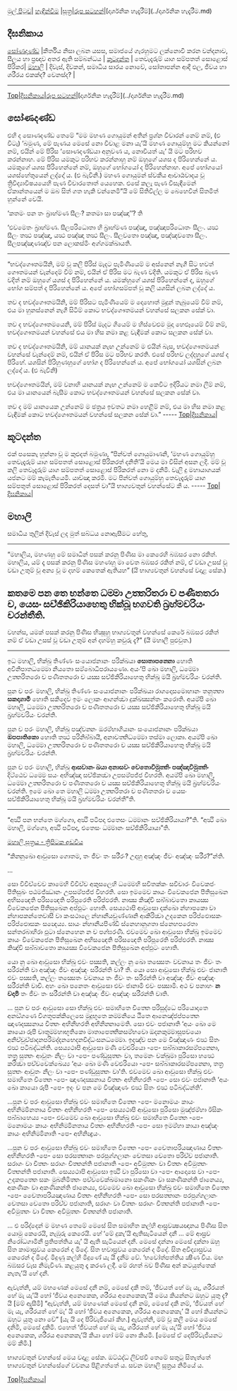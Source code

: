 [මුල් පිටුව](../index.md)| [හැඳින්වීම](../හැඳින්වීම.md) |[සූත්‍ර](index.md)|[රූප සටහන්](../GA/රූපසටහන්.md)|[දාර්ශනික හැදෑරීම්](../දාර්ශනික හැදෑරීම.md)

## දීඝනිකාය

[සෝණදණ්ඩ](#සෝණදණ්ඩ) |කීර්තිය නිසා ලබන යසස, සමාජයේ ගැරහුමට ලක්නොවී කරන වන්දනාව, සීලය හා ප්‍රඥාව අතර ඇති සම්බන්ධය  |
[කූටදන්ත](#කූටදන්ත) | තෙවැදෑරුම් යාග සම්පතත් සොළොස් පිරිකර|
[මහාලි](#මහාලි) | දිවැස්, දිවකන්, සමාධිය සාරය නොවේ, සෝතාපන්න ආදී ඵල,  ජීවය හා ශරීරය එකක්ද? වෙනස්ද? |

----
[Top]()|[දීඝනිකාය](#දීඝනිකාය)|[රූප සටහන්](../GA/රූපසටහන්.md)|[දාර්ශනික හැදෑරීම්](../දාර්ශනික හැදෑරීම.md)

## සෝණදණ්ඩ
එහි ද සොණදණ්ඩ තෙමේ “මම මහණ ගොයුමන් අතින් ප්‍රශ්න විචාරන් නෙම් නම්, (එ විටැ) ‘බමුණ, මේ පැණය මෙසේ නො විචාළ මනා යැ’යි මහණ ගොයුම්හු මට කියන්නෝ නම්, එයින් මේ පිරිස ‘සොණදණ්ඩයා අනුවණ ය, නොවියත් යැ’ යි මට පරිභව කරන්නාහ. මේ පිරිස යමකුට පරිභව කරන්නාහු නම් ඔහුගේ යශස ද පිරිහෙන්නේ ය. යමකුගේ යශස පිරිහෙන්නේ නම්, ඔහුගේ භෝගයෝ ද පිරිහෙන්නාහ. අපේ භෝගයෝ යශස්හේතුයෙන් ලද්දෝ ය. (එ බැවිනි.) මහණ ගොයුමන් ස්‍වකීය ආචාර්‍යවාදය වූ ත්‍රිවිද්‍යාවිෂයයෙහි පැණ විචාරතොත් යෙහෙක. එසේ කලැ පැණ විසැඳීමෙන් ඒකාන්තයෙන් ම ඔබ සිත් ගත හැකි වන්නෙමි”යි මේ සිතිවිල්ල ම බෙහෙවින් සිතමිත් හුන්නේ වෙයි.

‘කතමං පන තං බ්‍රාහ‍්මණ සීලං? කතමා සා පඤ‍්ඤා’’? ති

‘එවමෙතං බ්‍රාහ‍්මණ. සීලපරිධොතා හි බ්‍රාහ‍්මණ පඤ‍්ඤා, පඤ‍්ඤාපරිධොතං සීලං. යත්‍ථ සීලං තත්‍ථ පඤ‍්ඤා, යත්‍ථ පඤ‍්ඤා තත්‍ථ සීලං. සීලවතො පඤ‍්ඤා, පඤ‍්ඤවතො සීලං. සීලපඤ‍්ඤාණඤ‍්ච පන ලොකස‍්මිං අග‍්ගමක‍්ඛායති.

-----
“භවද්ගෞතමයිනි, මම් වූ කලි පිරිස් මැදට පැමිණියෙම් ම අස්නෙන් නැගී සිට භවත් ගෞතමයන් වැන්දෙම් වීම් නම්, එයින් ඒ පිරිස මට බැණ වදිති. යමකුට ඒ පිරිස බැණ වදිත් නම් ඔහුගේ යශස් ද පිරිහෙන්නේ ය. යමක්හුගේ යශස් පිරිහෙන්නේ ද, ඔහුගේ භෝග සම්පත් ද පිරිහෙන්නේ ය. අපේ භෝගසම්පත් වූ කලි යශසින් ලබන ලද්දේ ය.

තව ද භවද්ගෞතමයිනි, මම් පිරිසට පැමිණියෙම් ම දොහොත් මුදුන් තැබුයෙම් වීම් නම්, එය මා හුනස්නෙන් නැගී සිටිම් කොට භවද්ගෞතමයන් වහන්සේ සලකන සේක් වා.

තව ද භවද්ගෞතමයෙනි, මම් පිරිස් මැදට ගියෙම් ම හිස්වෙළුම මුදා හෙළූයෙම් වීම් නම්, භවද්ගෞතමයන් වහන්සේ එය මා හිස නමා කළ වැඳීමක් කොට සලකන සේක් වා.

තව ද භවද්ගෞතමයිනි, මම් යානයක් නැඟ උන්නෙම් ම එයින් බැස, භවද්ගෞතමයන් වහන්සේ වැන්දෙම් නම්, එයින් ඒ පිරිස මට පරිභව කරති. එසේ පරිභව ලද්දහුගේ යශස් ද පිරිහේ. යශසින් පිරිහුණහුගේ භෝග ද පිරිහෙන්නේ ය. අපේ භෝගයෝ යශසින් ලබන ලද්දෝ ය. (එ බැවිනි)

භවද්ගෞතමයින්, මම් වනාහි යානයක් නැඟ උන්නෙම් ම කෙවිට ඉදිරියට නමා ලීම් නම්, එය මා යානයෙන් බැසීම කොට භවද්ගෞතමයන් වහන්සේ සලකන සේක් වා.

තව ද මම් යානයෙක උන්නෙම් ම ඡත්‍රය ඉවතට නමා හෙළීම් නම්, එය මා හිස නමා කළ වැඳීමක් කොට භවද්ගෞතමයන් වහන්සේ සලකන සේක් වා.”  -----
[Top]()|[දීඝනිකාය](#දීඝනිකාය)|

## කූටදන්ත
එක් පසෙකැ හුන්නා වූ ම කුළුදත් බමුණා, “පින්වත් ගොයුමාණනි, ‘මහණ ගොයුම්හු තෙවැදෑරුම් යාග සම්පතත් සොළොස් පිරිකරත් දනිති’යි මෙය මා විසින් අසන ලදි.
මම් වූ කලි තෙවෑදෑරුම් යාග සම්පතත් සොළොස් පිරිකරත් නො ම දනිමි.
වැලි දු මහායාගයක් යජනට මම් කැමැතියෙමි. යාච්ඤා කරමි. මට පින්වත් ගොයුම්හු තෙවැදෑරුම් යාග සම්පතුත් සොළොස් පිරිකරත් දෙසත් වා”යි භාග්‍යවතුන් වහන්සේට කී ය. -----
[Top]()|[දීඝනිකාය](#දීඝනිකාය)|

## මහාලි
සමාධිය තුලින් දිවැස් ලද මුත් සබ්ධය නොඇසීමට හේතු,

-----

“මහාලිය, මහණහු මේ සමාධීන් පසක් කරනු පිණිස මා කෙරෙහි බඹසර නො රකිත්. මහාලිය, යම් දෑ පසක් කරනු පිණිස මහණහු මා වෙත බඹසර රකිත් නම්, ඒ වඩා උසස් වූ වඩා උතුම් වූ අන්‍ය වූ ම දහම් කෙතෙක් ඇතියහ” (යි භාග්‍යවතුන් වහන්සේ වදාළ සේක.)


කතමෙ පන තෙ භන‍්තෙ ධම‍්මා උත‍්තරිතරා ච පණීතතරා ච, යෙසං සච‍්ඡිකිරියාහෙතු භික‍්ඛූ භගවති බ්‍රහ‍්මචරියං චරන‍්තීති.
-----
වහන්ස, යමක් පසක් කරනු පිණිස භික්‍ෂූහු භාග්‍යවතුන් වහන්සේ කෙරේ බඹසර රකිත් නම් ඒ වඩා උසස් වූ වඩා උතුම් අන් දහම්හු කවුරු දැ?” (යී මහාලී පුළුවුත.)

----
ඉධ මහාලි, භික‍්ඛු තිණ‍්ණං සංයොජනානං පරික‍්ඛයා **සොතාපන‍්නො** හොති අවිනිපාතධම‍්මො නියතො සම‍්බොධිපරායණො. අයං’පි ඛො මහාලි, ධම‍්මො උත‍්තරිතරො ච පණීතතරො ච යස‍්ස සච‍්ඡිකිරියාහෙතු භික‍්ඛූ මයි බ්‍රහ‍්මචරියං චරන‍්ති.

පුන ච පරං මහාලි, භික‍්ඛු තිණ‍්ණං සංයොජනානං පරික‍්ඛයා රාගදොසමොහානං තනුත‍්තා **සකදාගාමී** හොති සකිදෙව ඉමං ලොකං ආගන‍්ත්‍වා දුක‍්ඛස‍්සන‍්තං කරොති. අයම‍්පි ඛො මහාලි, ධම‍්මො උත‍්තරිතරො ච පණීතතරො ච යස‍්ස සච‍්ඡිකිරියාහෙතු භික‍්ඛූ මයි බ්‍රහ‍්මචරියං චරන‍්ති.

පුන ච පරං මහාලි, භික‍්ඛු පඤ‍්චන‍්නං ඔරම‍්භාගියානං සංයොජනානං පරික‍්ඛයා **ඔපපාතිකො** හොති තත්‍ථ පරිනිබ‍්බායී, අනාවත‍්තිධම‍්මො තස‍්මා ලොකා. අයම‍්පි ඛො මහාලි, ධම‍්මො උත‍්තරිතරො ච පණීතතරො ච යස‍්ස සච‍්ඡිකිරියාහෙතු භික‍්ඛූ මයි බ්‍රහ‍්මචරියං චරන‍්ති.

පුන ච පරං මහාලි, භික‍්ඛු **ආසවානං ඛයා අනාසවං චෙතොවිමුත‍්තිං පඤ‍්ඤාවිමුත‍්තිං** දිට‍්ඨෙව ධම‍්මෙ සයං අභිඤ‍්ඤා සච‍්ඡිකත්‍වා උපසම‍්පජ‍්ජ විහරති. අයම‍්පි ඛො මහාලි, ධම‍්මො උත‍්තරිතරො ච පණීතතරො ච යස‍්ස සච‍්ඡිකිරියාහෙතු භික‍්ඛූ මයි බ්‍රහ‍්මචරියං චරන‍්ති.
ඉමෙ ඛො තෙ මහාලි ධම‍්මා උත‍්තරිතරා ච පණීතතරා ච යෙසං සච‍්ඡිකිරියාහෙතු භික‍්ඛූ මයි බ්‍රහ‍්මචරියං චරන‍්තී”ති.

-----
“අත්‍ථි පන භන‍්තෙ මග‍්ගො, අත්‍ථි පටිපදා එතෙසං ධම‍්මානං සච‍්ඡිකිරියායා?”ති.
“අත්‍ථි ඛො මහාලි, මග‍්ගො, අත්‍ථි පටිපදා, එතෙසං ධම‍්මානං සච‍්ඡිකිරියායා”ති.

[මහාලි සූත්‍රය - ත්‍රිපිටක අඩවිය](https://tipitaka.lk/dn-1-6/5-2/pali)

 “කින‍්නුඛො ආවුසො ගොතම, තං ජීවං තං සරීරං? උදාහු අඤ‍්ඤං ජීවං අඤ‍්ඤං සරීර?”න‍්ති.

...

සො විවිච‍්චෙව කාමෙහි විවිච‍්ච අකුසලෙහි ධම‍්මෙහි සවිතක‍්කං සවිචාරං විවෙකජං පීතිසුඛං පඨමජ‍්ඣානං උපසම‍්පජ‍්ජ විහරති. සො ඉමමෙව කායං විවෙකජෙන පීතිසුඛෙන අභිසන්‍දෙති පරිසන්‍දෙති පරිපූරෙති පරිප‍්ඵරති. නාස‍්ස කිඤ‍්චි සබ‍්බාවතො කායස‍්ස විවෙකජෙන පීතිසුඛෙන අප‍්ඵුටං හොති.
සෙය්‍යථාපි ආවුසො දක‍්ඛො න‍්හාපකො වා න‍්හාපකන‍්තෙවාසී වා කංසථාලෙ න‍්හානීයචුණ‍්ණානි ආකිරිත්‍වා උදකෙන පරිප‍්ඵොසකං පරිප‍්ඵොසකං සන්‍දෙය්‍ය. සායං න‍්හානීයපිණ‍්ඩි ස‍්නෙහානුගතා ස‍්නෙහපරෙතා සන‍්තරබාහිරා ඵුටා ස‍්නෙහෙන න ච පග‍්ඝරණී.
එවමෙව ඛො ආවුසො භික‍්ඛු ඉමමෙව කායං විවෙකජෙන පීතිසුඛෙන අභිසන්‍දෙති පරිසන්‍දෙති පරිපූරෙති පරිප‍්ඵරති. නාස‍්ස කිඤ‍්චි සබ‍්බාවතො කායස‍්ස විවෙකජෙන පීතිසුඛෙන අප‍්ඵුටං හොති.

යො නු ඛො ආවුසො භික‍්ඛු එවං පස‍්සති, කල‍්ලං නු ඛො තස‍්සෙතං වචනාය තං ජීවං තං සරීරන‍්ති වා අඤ‍්ඤං ජීවං අඤ‍්ඤං සරීරන‍්ති වා? ති.
යො සො ආවුසො භික‍්ඛු එවං ජානාති එවං පස‍්සති, කල‍්ලං තස‍්සෙතං වචනාය තං ජීවං තං සරීරන‍්ති වා අඤ‍්ඤං ජීවං අඤ‍්ඤං සරීරන‍්ති වාචි.
අහං ඛො පනෙතං ආවුසො එවං ජානාමි එවං පස‍්සාමි. අථ ච පනාහං **න වදාමි** තං ජීවං තං සරීරන‍්ති වා අඤ‍්ඤං ජීවං අඤ‍්ඤං සරීරන‍්ති වාති.

...
පුන ච පරං ආවුසො සො භික‍්ඛු එවං සමාහිතෙ චිත‍්තෙ පරිසුද‍්ධෙ පරියොදාතෙ අනඞ‍්ගණෙ විගතූපක‍්කිලෙසෙ මුදුභූතෙ කම‍්මනියෙ ඨිතෙ ආනෙඤ‍්ජප‍්පත‍්තෙ ඤාණදස‍්සනාය චිත‍්තං අභිනීහරති අභිනින‍්නාමෙති. සො එවං පජානාති ‘අයං ඛො මෙ කායො රූපී චාතුම‍්මහාභූතිකො මාතාපෙත‍්තිකසම‍්භවො ඔදනකුම‍්මාසූපචයො අනිච‍්චුච‍්ඡාදනපරිමද‍්දනභෙදනවිද‍්ධංසනධම‍්මො. ඉදඤ‍්ච පන මෙ විඤ‍්ඤාණං එත්‍ථ සිතං එත්‍ථ පටිබද‍්ධන‍්ති. සෙය්‍යථාපි ආවුසො මණි වෙළුරියො -පෙ- සබ‍්බාකාරසම‍්පන‍්නො, තත්‍ර සුත‍්තං ආවුතං නීලං වා -පෙ- පණ‍්ඩුසුත‍්තං වා, තමෙනං චක‍්ඛුමා පුරිසො හත්‍ථෙ කරිත්‍වා පච‍්චවෙක‍්ඛෙය්‍ය ‘අයං ඛො මණි වෙළුරියො -පෙ- සබ‍්බාකාරසම‍්පන‍්නො, තත්‍ර සුත‍්තං ආවුතං නීලං වා -පෙ- පණ‍්ඩුසුත‍්තං වා’ති. එවමෙව ඛො ආවුසො භික‍්ඛු එවං සමාහිතෙ චිත‍්තෙ -පෙ- ඤාණදස‍්සනාය චිත‍්තං අභිනීහරති -පෙ- සො එවං පජානාති ‘අයං ඛො කායො රූපී -පෙ- ඉදං ච පන මෙ විඤ‍්ඤාණං එත්‍ථ සිතං එත්‍ථ පටිබද‍්ධන‍්ති’.

...පුන ච පරං ආවුසො භික‍්ඛු එවං සමාහිතෙ චිත‍්තෙ -පෙ- මනොමයං කායං අභිනිම‍්මිනතාය චිත‍්තං අභිනීහරති -පෙ- සෙය්‍යථාපි ආවුසො පුරිසො මුඤ‍්ජම‍්හා ඊසිකං පබ‍්බාහෙය්‍ය -පෙ- එවමෙව ඛො ආවුසො භික‍්ඛු එවං සමාහිතෙ චිත‍්තෙ -පෙ- මනොමයං කායං අභිනිම‍්මිනතාය චිත‍්තං අභිනීහරති -පෙ- සො ඉමම‍්හා කායා අඤ‍්ඤං කායං අභිනිම‍්මිනාති -පෙ- අභිනින්‍ද්‍රයං.

...පුන ච පරං ආවුසො භික‍්ඛු එවං සමාහිතෙ චිත‍්තෙ -පෙ- චෙෙතාපරියඤාණාය චිත‍්තං අභිනීහරති -පෙ- සො පරසත‍්තානං පරපුග‍්ගලානං චෙතසා චෙතො පරිච‍්ච පජානාති. සරාගං වා චිත‍්තං සරාගං චිත‍්තන‍්ති පජානාති -පෙ- අවිමුත‍්තං වා චිත‍්තං අවිමුත‍්තං චිත‍්තන‍්ති පජානාති. සෙය්‍යථාපි ආවුසො ඉත්‍ථි වා පුරිසො වා -පෙ- ආදොසෙ වා -පෙ- උදකපත‍්තෙ සකං මුඛනිමිත‍්තං පච‍්චවෙක‍්ඛමානො සකණිකං වා සකණිකන‍්ති ජානෙය්‍ය, අකණිකං වා අකණිකන‍්ති ජානෙය්‍ය, එවමෙව ඛො ආවුසො භික‍්ඛු එවං සමාහිතෙ චිත‍්තෙ -පෙ- චෙෙතාපරියඤාණාය චිත‍්තං අභිනීහරති -පෙ- සො පරසත‍්තානං පරපුග‍්ගලානං චෙතසා චෙතො පරිච‍්ච පජානාති, සරාගං වා චිත‍්තං සරාගං චිත‍්තන‍්ති පජානාති -පෙ- අවිමුත‍්තං වා චිත‍්තං අවිමුත‍්තං චිත‍්තන‍්ති පජානාති.

... එ පරිද්දෙන් ම මහණ තෙමේ මෙසේ සිත සමාහිත කල්හි ආස්‍රවක්‍ෂයඥානය පිණිස සිත යොමු කෙරෙයි, නැඹුරු කෙරෙයි. හේ ‘මේ දුකැ’යි ඇතිසැටියෙන් දනී … මේ ආස්‍රව නිරෝධගාමිනී ප්‍රතිපත්තිය යැ’ යි ඇති සැටියෙන් දනී.
මෙසේ දන්නා මෙසේ දක්නා ඔහු සිත කාමාස්‍රවය කෙරෙන් ද මිදේ. සිත භවාස්‍රවය කෙරෙන් ද මිදේ. සිත අවිද්‍යාස්‍රවය කෙරෙන් ද මිදේ. මිදුණු කල්හි මිදුණේ යැ යී දැනීම වේ. ‘භවෝත්පත්තිය ක්‍ෂීණ විය. මඟ බඹසර වැස නිමැවිණ. කළයුතු දෑ කරණ ලදී. මේ රහත් බව පිණිස අන් කටයුත්තෙක් නැතැ’යි හේ දනී.

ඇවැත්නි, යම් මහණෙක් මෙසේ දනී නම්, මෙසේ දකී තම්, ‘ජීවයත් හේ මැ යැ, ශරීරයත් හේ මැ යැ’යී හෝ ‘ජීවය අනෙකෙක, ශරීරය අනෙකෙකැ’යී මෙය කියන්නට ඔහුට යුතු දැ? යී [මම් ඇසීමි]
“ඇවැත්නි, යම් මහණෙක් මෙසේ දනී නම්, මෙසේ දකී නම්, ‘ජීවයත් හේ මැ යැ, ශරීරයත් හේ මැ’ යි හෝ ‘ජීවය අනෙකෙක, ශරීරය අනෙකෙකැ’ යී හෝ කියන්නට ඔහුට යුතු නො වේ” [යැ යි දෙ පිරිවැජියෝ කීහ.]
ඇවැත්නි, මම් වූ කලී මෙය මෙසේ දනිමි, මෙසේ දකිමි. එහෙත් ‘ජීවයත් හේ මැ යැ, ශරීරයත් හේ මැ යැ’යි හෝ ‘ජීවය අනෙකෙක, ශරීරය අනෙකකැ’යි කියා හෝ මම් නො කියමි. [මෙසේ ඒ දෙපිරිවැජියනට මම් කීමි.]

භාග්‍යවතුන් වහන්සේ මෙය වදාළ සේක. ඔට්ඨද්ධ ලිච්ඡවී තෙමේ සතුටු සිතැත්තේ භාග්‍යවතුන් වහන්සේගේ වචනය පිළිගත්තේ ය.
සවන මහාලි සූත්‍ර‍ය නිමියේ ය.

[Top]()|[දීඝනිකාය](#දීඝනිකාය)|

